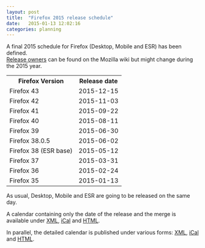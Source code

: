 ```yaml
---
layout: post
title:  "Firefox 2015 release schedule"
date:   2015-01-13 12:02:16
categories: planning
---
```


A final 2015 schedule for Firefox (Desktop, Mobile and ESR) has been defined.<br />
<a href="https://wiki.mozilla.org/Release_Management/Release_owners">Release owners</a> can be found on the Mozilla wiki but might change during the 2015 year.

<table>
<tr>
<th>Firefox Version
</th>
<th>Release date
</th></tr>
<tr>
<td>Firefox 43
</td>
<td>2015-12-15
</td></tr>
<tr>
<td>Firefox 42
</td>
<td>2015-11-03
</td></tr>
<tr>
<td>Firefox 41
</td>
<td>2015-09-22
</td></tr>
<tr>
<td>Firefox 40
</td>
<td>2015-08-11
</td></tr>
<tr>
<td>Firefox 39
</td>
<td>2015-06-30
</td></tr>
<tr>
<td>Firefox 38.0.5
</td>
<td>2015-06-02
</td></tr>
<tr>
<td>Firefox 38 (ESR base)
</td>
<td>2015-05-12
</td></tr>
<tr>
<td>Firefox 37
</td>
<td>2015-03-31
</td></tr>
<tr>
<td>Firefox 36
</td>
<td>2015-02-24
</td></tr>
<tr>
<td>Firefox 35
</td>
<td>2015-01-13
</td></tr></table>

As usual, Desktop, Mobile and ESR are going to be released on the same day.

A calendar containing only the date of the release and the merge is available under <a href="https://www.google.com/calendar/feeds/mozilla.com_2d37383433353432352d3939%40resource.calendar.google.com/public/basic">XML</a>, <a href="https://www.google.com/calendar/ical/mozilla.com_2d37383433353432352d3939%40resource.calendar.google.com/public/basic.ics">iCal</a> and <a href="https://www.google.com/calendar/embed?src=mozilla.com_2d37383433353432352d3939%40resource.calendar.google.com">HTML</a>.

In parallel, the detailed calendar is published under various forms: <a href="https://www.google.com/calendar/feeds/mozilla.com_dbq84anr9i8tcnmhabatstv5co%40group.calendar.google.com/public/basic">XML</a>, <a href="https://www.google.com/calendar/ical/mozilla.com_dbq84anr9i8tcnmhabatstv5co%40group.calendar.google.com/public/basic.ics">iCal</a> and <a href="https://www.google.com/calendar/embed?src=mozilla.com_dbq84anr9i8tcnmhabatstv5co%40group.calendar.google.com">HTML</a>.
